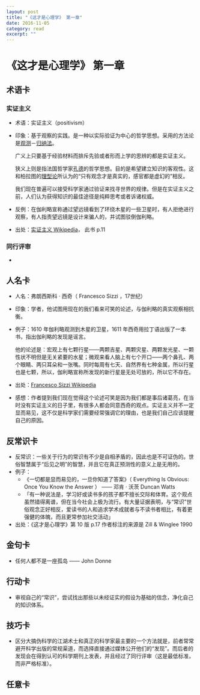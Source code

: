 ```yaml
---
layout: post
title: "《这才是心理学》 第一章" 
date: 2016-11-05 
category: read 
excerpt: ""
---
```


# 《这才是心理学》 第一章

## 术语卡

### 实证主义

- 术语：实证主义（positivism）

- 印象：基于观察的实践。是一种以实际验证为中心的哲学思想。采用的方法论是[观测](https://zh.wikipedia.org/wiki/%E8%A7%80%E6%B8%AC)－[归纳法](https://zh.wikipedia.org/wiki/%E5%BD%92%E7%BA%B3%E6%B3%95)。

  广义上只要基于经验材料而排斥先验或者形而上学的思辨的都是实证主义。

  狭义上则是指法国哲学家[孔德](https://zh.wikipedia.org/wiki/%E5%A5%A5%E5%8F%A4%E6%96%AF%E7%89%B9%C2%B7%E5%AD%94%E5%BE%B7)的哲学思想。目的是希望建立知识的客观性。这和柏拉图的[理型论](https://zh.wikipedia.org/wiki/%E7%90%86%E5%9E%8B%E8%AB%96)所认为的“只有观念才是真实的，感官都是虚幻的”相反。

  我们现在普遍可以接受科学家通过验证来找寻世界的规律。但是在实证主义之前，人们认为获得知识的最佳途径是纯粹思考或者诉诸权威。

- 反例：在伽利略宣称通过望远镜看到了环绕木星的一些卫星时，有人拒绝进行观察，有人指责望远镜是设计来骗人的，并试图驳倒伽利略。

- 出处：[实证主义 Wikipedia](https://zh.wikipedia.org/wiki/%E5%AE%9E%E8%AF%81%E4%B8%BB%E4%B9%89)， 此书 p.11

### 同行评审

- ​

## 人名卡

- 人名：弗朗西斯科 · 西奇（ Francesco Sizzi ，17世纪）

- 印象：学者，他试图用现在的我们看来可笑的论述，与伽利略的真实观察相抗衡。

- 例子：1610 年伽利略观测到木星的卫星，1611 年西奇用拉丁语出版了一本书，指出伽利略的发现是谣言。

  他的论述是：宏观上有七颗行星——两颗吉星、两颗灾星、两颗发光星、一颗性状不明但是无关紧要的水星；微观来看人脑上有七个开口——两个鼻孔、两个眼睛、两只耳朵和一张嘴。同时每周有七天、自然界有七种金属，所以行星也是七颗，所以，伽利略宣称所发现的新行星是无处可放的，所以它不存在。

- 出处：[Francesco Sizzi Wikipedia](https://en.wikipedia.org/wiki/Francesco_Sizzi)

- 感想：作者提到我们现在觉得这个论述可笑是因为我们都是事后诸葛亮，在当时没有实证主义的日子里，有很多人都会同意西奇的观点。实证主义并不一定显而易见，这不仅是科学家们需要经常强调它的理由，也是我们自己应该提醒自己的原因。

## 反常识卡

- 反常识：一些关于行为的常识有不少是自相矛盾的，因此也是不可证伪的。世俗智慧属于“后见之明”的智慧，并且它在真正预测性的意义上是无用的。
- 例子：
  - 《一切都是显而易见的，一旦你知道了答案》（ Everything Is Obvious: Once You Know the Answer ） —— 邓肯 · 沃茨 Duncan Watts
  - 「有一种说法是，学习好或读书多的孩子都不擅长交际和体育。这个观点虽然错得离谱，但在当今社会上极为流行。有大量证据表明，与“常识”世俗观念正好相反，爱读书的人和追求学术成就者与不读书者相比，有着更强健的体魄，而且更常参加社交活动」
- 出处：《这才是心理学》第 10 版 p.17 作者标注的来源是 Zill & Winglee 1990

## 金句卡

- 任何人都不是一座孤岛 —— John Donne

## 行动卡

- 审视自己的“常识”，尝试找出那些以未经证实的假设为基础的信念，净化自己的知识体系。

## 技巧卡

- 区分大搞伪科学的江湖术士和真正的科学家最主要的一个方法就是，前者常常避开科学出版的常规渠道，而选择直接通过媒体公开他们的“发现”。而后者的发现会在得到认可的科学期刊上发表，并且经过了同行评审（这是最低标准，而非严格标准）。

## 任意卡